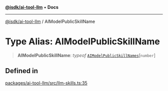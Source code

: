 [**@isdk/ai-tool-llm**](../README.md) • **Docs**

***

[@isdk/ai-tool-llm](../globals.md) / AIModelPublicSkillName

# Type Alias: AIModelPublicSkillName

> **AIModelPublicSkillName**: *typeof* [`AIModelPublicSkillNames`](../variables/AIModelPublicSkillNames.md)\[`number`\]

## Defined in

[packages/ai-tool-llm/src/llm-skills.ts:35](https://github.com/isdk/ai-tool-llm.js/blob/6d637e2cbb195f8d75ce36ff2cada54b2888e8ae/src/llm-skills.ts#L35)
